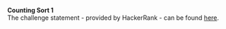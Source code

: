 **Counting Sort 1**
<br>
The challenge statement - provided by HackerRank -  can be found [here](src/main/resources/counting-sort-1.pdf).